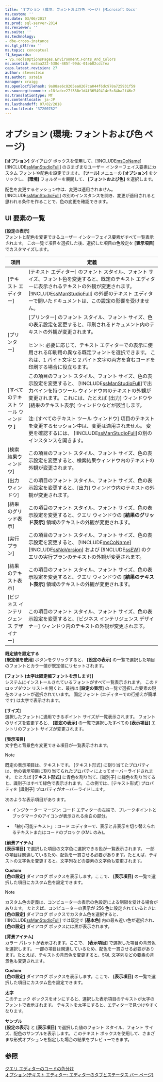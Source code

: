 ```yaml
---
title: 'オプション (環境: フォントおよび色 ページ) |Microsoft Docs'
ms.custom: ''
ms.date: 03/06/2017
ms.prod: sql-server-2014
ms.reviewer: ''
ms.suite: ''
ms.technology:
- dbe-cross-instance
ms.tgt_pltfrm: ''
ms.topic: conceptual
f1_keywords:
- VS.ToolsOptionsPages.Environment.Fonts_And_Colors
ms.assetid: ea3aa222-538d-485f-99dc-01eb02cdcfea
caps.latest.revision: 27
author: stevestein
ms.author: sstein
manager: craigg
ms.openlocfilehash: 9a88ae6c8205ea8267ca044f6dc978a725931f59
ms.sourcegitcommit: c18fadce27f330e1d4f36549414e5c84ba2f46c2
ms.translationtype: MT
ms.contentlocale: ja-JP
ms.lasthandoff: 07/02/2018
ms.locfileid: "37200782"
---
```

# <a name="options-environment-fonts-and-colors-page"></a>オプション (環境: フォントおよび色 ページ)
  **[オプション]** ダイアログ ボックスを使用して、[!INCLUDE[msCoName](../../includes/msconame-md.md)] [!INCLUDE[ssManStudioFull](../../includes/ssmanstudiofull-md.md)] のさまざまなユーザー インターフェイス要素にカスタム フォントや配色を設定できます。 **[ツール]** メニューの **[オプション]** をクリックし、 **[環境]** フォルダーを展開して、 **[フォントおよび色]** を選択します。  
  
 配色を変更するセッション中は、変更は適用されません。 [!INCLUDE[ssManStudioFull](../../includes/ssmanstudiofull-md.md)] の別のインスタンスを開き、変更が適用されると思われる条件を作ることで、色の変更を確認できます。  
  
## <a name="uielement-list"></a>UI 要素の一覧  
 **[設定の表示]**  
 フォントと配色を変更できるユーザー インターフェイス要素がすべて一覧表示されます。 この一覧で項目を選択した後、選択した項目の色設定を **[表示項目]** でカスタマイズします。  
  
|項目|定義|  
|----------|----------------|  
|[テキスト エディター]|[テキスト エディター] のフォント スタイル、フォント サイズ、フォント色を変更すると、既定のテキスト エディターに表示されるテキストの外観が変更されます。 [!INCLUDE[ssManStudioFull](../../includes/ssmanstudiofull-md.md)] の外部のテキスト エディターで開いたドキュメントは、この設定の影響を受けません。|  
|[プリンター]|[プリンター] のフォント スタイル、フォント サイズ、色の表示設定を変更すると、印刷されるドキュメント内のテキストの外観が変更されます。<br /><br /> ヒント: 必要に応じて、テキスト エディターでの表示に使用される印刷用の異なる既定フォントを選択できます。 これは、1 バイト文字と 2 バイト文字の両方を含むコードを印刷する場合に役立ちます。|  
|[すべてのテキスト ツール ウィンドウ **]**|この項目のフォント スタイル、フォント サイズ、色の表示設定を変更すると、 [!INCLUDE[ssManStudioFull](../../includes/ssmanstudiofull-md.md)]で出力ペインを持つツール ウィンドウ内のテキストの外観が変更されます。 これには、たとえば [出力] ウィンドウや [結果のテキスト表示] ウィンドウなどが該当します。<br /><br /> 注: [すべてのテキスト ツール ウィンドウ] 項目のテキストを変更するセッション中は、変更は適用されません。 変更を確認するには、 [!INCLUDE[ssManStudioFull](../../includes/ssmanstudiofull-md.md)]の別のインスタンスを開きます。|  
|[検索結果ウィンドウ]|この項目のフォント スタイル、フォント サイズ、色の表示設定を変更すると、検索結果ウィンドウ内のテキストの外観が変更されます。|  
|[出力ウィンドウ]|この項目のフォント スタイル、フォント サイズ、色の表示設定を変更すると、[出力] ウィンドウ内のテキストの外観が変更されます。|  
|[結果のグリッド表示]|この項目のフォント スタイル、フォント サイズ、色の表示設定を変更すると、クエリ ウィンドウの **[結果のグリッド表示]** 領域のテキストの外観が変更されます。|  
|[実行プラン]|この項目のフォント スタイル、フォント サイズ、色の表示設定を変更すると、 [!INCLUDE[msCoName](../../includes/msconame-md.md)] [!INCLUDE[ssNoVersion](../../includes/ssnoversion-md.md)] および [!INCLUDE[ssEW](../../includes/ssew-md.md)] のクエリの実行プランのテキストの外観が変更されます。|  
|[結果のテキスト表示]|この項目のフォント スタイル、フォント サイズ、色の表示設定を変更すると、クエリ ウィンドウの **[結果のテキスト表示]** 領域のテキストの外観が変更されます。|  
|[ビジネス インテリジェンス デザイナー]|この項目のフォント スタイル、フォント サイズ、色の表示設定を変更すると、[ビジネス インテリジェンス デザイナー] ウィンドウ内のテキストの外観が変更されます。|  
  
 **既定値を設定する**  
 **[既定値を使用]** ボタンをクリックすると、 **[設定の表示]** の一覧で選択した項目のフォントとカラー値が既定値にリセットされます。  
  
 **[フォント (太字は固定幅フォントを示します)]**  
 システムにインストールされているフォントがすべて一覧表示されます。 このドロップダウン リストを開くと、最初は **[設定の表示]** の一覧で選択した要素の現在のフォントが選択されています。 固定フォント (エディターでの行揃えが簡単です) は太字で表示されます。  
  
 **[サイズ]**  
 選択したフォントに適用できるポイント サイズが一覧表示されます。 フォントのサイズを変更すると、 **[設定の表示]** の一覧で選択したすべての **[表示項目]** エントリのフォント サイズが変更されます。  
  
 **[表示項目]**  
 文字色と背景色を変更できる項目が一覧表示されます。  
  
> [!NOTE]  
>  既定の表示項目は、テキストです。 [テキスト形式] に割り当てたプロパティは、他の表示項目に割り当てられたプロパティによってオーバーライドされます。 たとえば **[テキスト形式]** に青色を割り当て、[識別子] に緑色を割り当てると、識別子はすべて緑色で表示されます。 この例では、[テキスト形式] プロパティを [識別子] プロパティがオーバーライドします。  
  
 次のような表示項目があります。  
  
-   インジケーター マージン: コード エディターの左端で、ブレークポイントとブックマークのアイコンが表示される余白の部分。  
  
-   「縮小可能テキスト」: コード エディターで、表示と非表示を切り替えられるテキストまたはコードのブロック (XML のみ)。  
  
 **[前景アイテム]**  
 **[表示項目]** で選択した項目の文字色に選択できる色が一覧表示されます。 一部の項目は関連しているため、配色を一貫させる必要があります。たとえば、テキストの文字色を変更すると、文字列などの要素の文字色も変更されます。  
  
 **Custom**  
 **[色の設定]** ダイアログ ボックスを表示します。ここで、 **[表示項目]** の一覧で選択した項目にカスタム色を設定できます。  
  
> [!NOTE]  
>  カスタム色の定義は、コンピューターの表示の色設定による制限を受ける場合があります。 たとえば、コンピューターの表示が 256 色に設定されているときに **[色の設定]** ダイアログ ボックスでカスタム色を選択すると、 [!INCLUDE[ssManStudioFull](../../includes/ssmanstudiofull-md.md)] では既定で **[基本色]** 内の最も近い色が選択され、 **[色の設定]** ダイアログ ボックスには黒が表示されます。  
  
 **[背景アイテム]**  
 カラー パレットが表示されます。ここで、 **[表示項目]** で選択した項目の背景色を選択します。 一部の項目は関連しているため、配色を一貫させる必要があります。たとえば、テキストの背景色を変更すると、SQL 文字列などの要素の背景色も変更されます。  
  
 **Custom**  
 **[色の設定]** ダイアログ ボックスを表示します。ここで、 **[表示項目]** の一覧で選択した項目にカスタム色を設定できます。  
  
 **太字**  
 このチェック ボックスをオンにすると、選択した表示項目のテキストが太字のフォントで表示されます。 テキストを太字にすると、エディターで見つけやすくなります。  
  
 **サンプル**  
 **[設定の表示]** と **[表示項目]** で選択した値のフォント スタイル、フォント サイズ、配色のサンプルを表示します。 このテキスト ボックスを使用して、さまざまな形式オプションを指定した場合の結果をプレビューできます。  
  
## <a name="see-also"></a>参照  
 [クエリ エディターのコードの色分け](../../relational-databases/scripting/color-coding-in-query-editors.md)   
 [オプション&#40;テキスト エディター: エディターのタブとステータス バー ページ&#41;](../../database-engine/options-text-editor-editor-tab-and-status-bar-page.md)  
  
  
